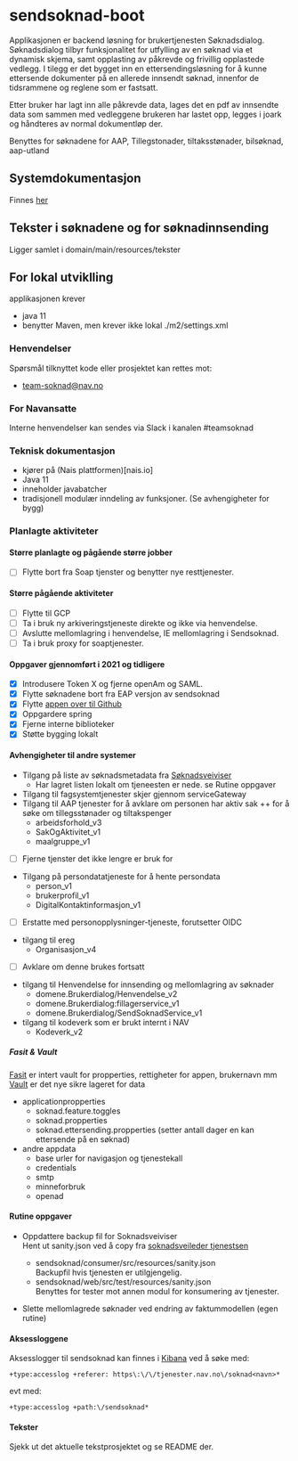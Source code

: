 # sendsoknad-boot
Applikasjonen er backend løsning for brukertjenesten Søknadsdialog.
Søknadsdialog tilbyr funksjonalitet for utfylling av en søknad via et dynamisk skjema, samt opplasting av påkrevde og frivillig opplastede vedlegg.
I tilegg er det bygget inn en ettersendingsløsning for å kunne ettersende dokumenter på en allerede innsendt søknad, innenfor de tidsrammene og reglene som er fastsatt.

Etter bruker har lagt inn alle påkrevde data, lages det en pdf av innsendte data som sammen med vedleggene brukeren har lastet opp, legges i joark og håndteres av normal dokumentløp der.

Benyttes for søknadene for AAP, Tillegstonader, tiltaksstønader, bilsøknad, aap-utland

## Systemdokumentasjon
Finnes [her](../docs/Systemdokumenasjon.md)

## Tekster i søknadene og for søknadinnsending
Ligger samlet i domain/main/resources/tekster

## For lokal utviklling
applikasjonen krever 
* java 11
* benytter Maven, men krever ikke lokal ./m2/settings.xml

### Henvendelser
Spørsmål tilknyttet kode eller prosjektet kan rettes mot:
* [team-soknad@nav.no](mailto:team-soknad@nav.no)

### For Navansatte
Interne henvendelser kan sendes via Slack i kanalen #teamsoknad

### Teknisk dokumentasjon
* kjører på (Nais plattformen)[nais.io]
* Java 11
* inneholder javabatcher
* tradisjonell modulær inndeling av funksjoner. (Se avhengigheter for bygg)

### Planlagte aktiviteter
#### Større planlagte og pågående større jobber
- [ ] Flytte bort fra Soap tjenster og benytter nye resttjenester.

#### Større pågående aktiviteter
- [ ] Flytte til GCP
- [ ] Ta i bruk ny arkiveringstjeneste direkte og ikke via henvendelse.
- [ ] Avslutte mellomlagring i henvendelse, IE mellomlagring i Sendsoknad.
- [ ] Ta i bruk proxy for soaptjenester.

#### Oppgaver gjennomført i 2021 og tidligere

- [x] Introdusere Token X og fjerne openAm og SAML.
- [x] Flytte søknadene bort fra EAP versjon av sendsoknad
- [x] Flytte [appen over til Github](https://github.com/navikt/sendsoknad-boot)
- [x] Oppgardere spring
- [x] Fjerne interne biblioteker
- [x] Støtte bygging lokalt

#### Avhengigheter til andre systemer
* Tilgang på liste av søknadsmetadata fra [Søknadsveiviser](https://tjenester.nav.no/soknadsveiviserproxy/skjemautlisting)
    * Har lagret listen lokalt om tjeneesten er nede. se Rutine oppgaver
* Tilgang til fagsystemtjenester skjer gjennom serviceGateway
* Tilgang til AAP tjenester for å avklare om personen har aktiv sak ++ for å søke om tillegsstønader og tiltakspenger
    * arbeidsforhold_v3
    * SakOgAktivitet_v1
    * maalgruppe_v1
-[ ] Fjerne tjenster det ikke lengre er bruk for
* Tilgang på persondatatjeneste for å hente persondata
    * person_v1
    * brukerprofil_v1
    * DigitalKontaktinformasjon_v1
- [ ] Erstatte med personopplysninger-tjeneste, forutsetter OIDC
* tilgang til ereg
    * Organisasjon_v4
-[ ] Avklare om denne brukes fortsatt
* tilgang til Henvendelse for innsending og mellomlagring av søknader
    * domene.Brukerdialog/Henvendelse_v2
    * domene.Brukerdialog:fillagerservice_v1
    * domene.Brukerdialog/SendSoknadService_v1
* tilgang til kodeverk som er brukt internt i NAV
    * Kodeverk_v2
##### Fasit & Vault
[Fasit](https://fasit.adeo.no/instances/333523) er intert vault for propperties, rettigheter for appen, brukernavn mm <br  />
[Vault](https://vault.adeo.no/ui/vault/secrets) er det nye sikre lageret for data <br />
* applicationpropperties
    * soknad.feature.toggles
    * soknad.propperties
    * soknad.ettersending.propperties (setter antall dager en kan ettersende på en søknad)
* andre appdata
    * base urler for navigasjon og tjenestekall
    * credentials
    * smtp
    * minneforbruk
    * openad
#### Rutine oppgaver
* Oppdattere backup fil for Soknadsveiviser<br />
  Hent ut sanity.json ved å copy fra [soknadsveileder tjenestsen](https://tjenester.nav.no/soknadsveiviserproxy/skjemautlisting)
    * sendsoknad/consumer/src/resources/sanity.json<br />
      Backupfil hvis tjenesten er utilgjengelig.
    * sendsoknad/web/src/test/resources/sanity.json<br />
      Benyttes for tester mot annen modul for konsumering av tjenester.

* Slette mellomlagrede søknader ved endring av faktummodellen (egen rutine)

#### Aksessloggene
Aksesslogger til sendsoknad kan finnes i [Kibana](https://logs.adeo.no) ved å søke med:
```
+type:accesslog +referer: https\:\/\/tjenester.nav.no\/soknad<navn>*
```
evt med:
```
+type:accesslog +path:\/sendsoknad*
```

#### Tekster
Sjekk ut det aktuelle tekstprosjektet og se README der. 

